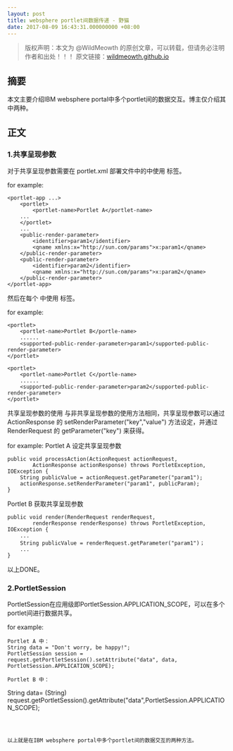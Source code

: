 ```yaml
---
layout: post
title: websphere portlet间数据传递 - 野猫
date: 2017-08-09 16:43:31.000000000 +08:00
---
```


>版权声明：本文为 @WildMeowth
的原创文章，可以转载，但请务必注明作者和出处！！！
原文链接：[wildmeowth.github.io](http://wildmeowth.github.io/2017/08/portlet-data-transfer/)

## 摘要

本文主要介绍IBM websphere portal中多个portlet间的数据交互。博主仅介绍其中两种。

## 正文

### 1.共享呈现参数

对于共享呈现参数需要在 portlet.xml 部署文件中的<portlet-app>中使用 <public-render-parameter> 标签。

for example:
```
<portlet-app ...>
    <portlet>
        <portlet-name>Portlet A</portlet-name>
    ...
    </portlet>
    ...
	<public-render-parameter>
        <identifier>param1</identifier>
        <qname xmlns:x="http://sun.com/params">x:param1</qname>
    </public-render-parameter>
    <public-render-parameter>
        <identifier>param2</identifier>
        <qname xmlns:x="http://sun.com/params">x:param2</qname>
    </public-render-parameter>
</portlet-app>
```

然后在每个 <portlet> 中使用 <supported-public-render-parameter> 标签。

for example:
```
<portlet>
    <portlet-name>Portlet B</portle-name>
    ......
    <supported-public-render-parameter>param1</supported-public-render-parameter>
</portlet>    
 
<portlet>
    <portlet-name>Portlet C</portle-name>
    ......
    <supported-public-render-parameter>param2</supported-public-render-parameter>
</portlet>
```


共享呈现参数的使用
与非共享呈现参数的使用方法相同，共享呈现参数可以通过 ActionResponse 的 setRenderParameter("key","value") 方法设定，并通过 RenderRequest 的 getParameter("key") 来获得。

for example:
Portlet A 设定共享呈现参数
```
public void processAction(ActionRequest actionRequest,
        ActionResponse actionResponse) throws PortletException, IOException {
    String publicValue = actionRequest.getParameter("param1");
    actionResponse.setRenderParameter("param1", publicParam);
}
```

Portlet B 获取共享呈现参数
```
public void render(RenderRequest renderRequest,
        renderResponse renderResponse) throws PortletException, IOException {
    ...
    String publicValue = renderRequest.getParameter("param1")；
    ...
}
```

以上DONE。

### 2.PortletSession

PortletSession在应用级即PortletSession.APPLICATION_SCOPE，可以在多个portlet间进行数据共享。

for example:
```
Portlet A 中：
String data = "Don't worry, be happy!";
PortletSession session = request.getPortletSession().setAttribute("data", data, PortletSession.APPLICATION_SCOPE);

Portlet B 中：
```
String data= (String) request.getPortletSession().getAttribute("data",PortletSession.APPLICATION_SCOPE);
```



以上就是在IBM websphere portal中多个portlet间的数据交互的两种方法。



